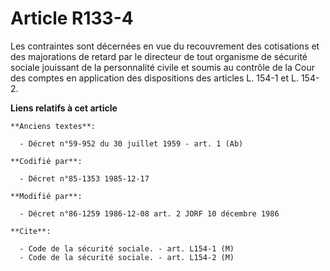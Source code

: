 # Article R133-4

Les contraintes sont décernées en vue du recouvrement des cotisations et des majorations de retard par le directeur de tout
organisme de sécurité sociale jouissant de la personnalité civile et soumis au contrôle de la Cour des comptes en application
des dispositions des articles L. 154-1 et L. 154-2.

**Liens relatifs à cet article**

	**Anciens textes**:

	  - Décret n°59-952 du 30 juillet 1959 - art. 1 (Ab)

	**Codifié par**:

	  - Décret n°85-1353 1985-12-17

	**Modifié par**:

	  - Décret n°86-1259 1986-12-08 art. 2 JORF 10 décembre 1986

	**Cite**:

	  - Code de la sécurité sociale. - art. L154-1 (M)
	  - Code de la sécurité sociale. - art. L154-2 (M)
